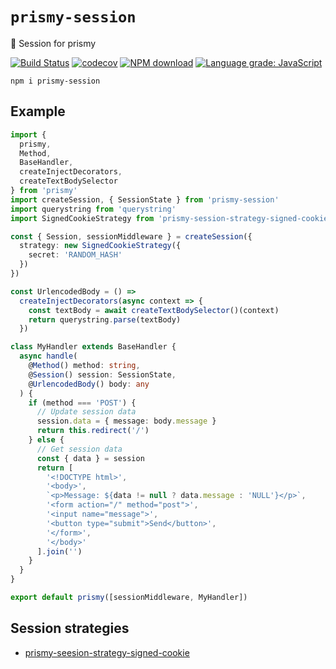 # `prismy-session`

:ledger: Session for prismy

[![Build Status](https://travis-ci.com/prismyland/prismy-session.svg?branch=master)](https://travis-ci.com/prismyland/prismy-session)
[![codecov](https://codecov.io/gh/prismyland/prismy-session/branch/master/graph/badge.svg)](https://codecov.io/gh/prismyland/prismy-session)
[![NPM download](https://img.shields.io/npm/dm/prismy-session.svg)](https://www.npmjs.com/package/prismy-session)
[![Language grade: JavaScript](https://img.shields.io/lgtm/grade/javascript/g/prismyland/prismy-session.svg?logo=lgtm&logoWidth=18)](https://lgtm.com/projects/g/prismyland/prismy-session/context:javascript)

```
npm i prismy-session
```

## Example

```ts
import {
  prismy,
  Method,
  BaseHandler,
  createInjectDecorators,
  createTextBodySelector
} from 'prismy'
import createSession, { SessionState } from 'prismy-session'
import querystring from 'querystring'
import SignedCookieStrategy from 'prismy-session-strategy-signed-cookie'

const { Session, sessionMiddleware } = createSession({
  strategy: new SignedCookieStrategy({
    secret: 'RANDOM_HASH'
  })
})

const UrlencodedBody = () =>
  createInjectDecorators(async context => {
    const textBody = await createTextBodySelector()(context)
    return querystring.parse(textBody)
  })

class MyHandler extends BaseHandler {
  async handle(
    @Method() method: string,
    @Session() session: SessionState,
    @UrlencodedBody() body: any
  ) {
    if (method === 'POST') {
      // Update session data
      session.data = { message: body.message }
      return this.redirect('/')
    } else {
      // Get session data
      const { data } = session
      return [
        '<!DOCTYPE html>',
        '<body>',
        `<p>Message: ${data != null ? data.message : 'NULL'}</p>`,
        '<form action="/" method="post">',
        '<input name="message">',
        '<button type="submit">Send</button>',
        '</form>',
        '</body>'
      ].join('')
    }
  }
}

export default prismy([sessionMiddleware, MyHandler])
```

## Session strategies

- [prismy-seesion-strategy-signed-cookie](https://github.com/prismyland/prismy-session-strategy-signed-cookie)
